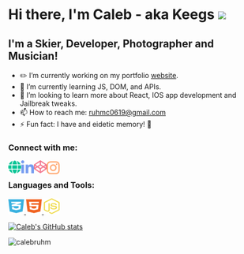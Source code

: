 # Hi there, I'm Caleb - aka Keegs <img src="https://media.giphy.com/media/hvRJCLFzcasrR4ia7z/giphy.gif" width="30px">

## I'm a Skier, Developer, Photographer and Musician!
- :pencil2: I’m currently working on  my portfolio [website].
- :briefcase: I’m currently learning JS, DOM, and APIs.
- :school: I’m looking to learn more about React, IOS app development and Jailbreak tweaks.
- 📫 How to reach me: ruhmc0619@gmail.com
- ⚡ Fun fact: I have and eidetic memory! :brain:

<h3 align="left">Connect with me:</h3>
<p align="left">
<a href="https://calebruhm.github.io/Caleb-Ruhm---Portfolio//" target="_blank">
  <img align="left" alt="Caleb's Portfolio Website" width="26px" src="assets/globe-solid.svg" />
</a>
<a href="https://www.linkedin.com/in/caleb-ruhm-329450192/" target="_blank">
  <img align="left" alt="Caleb's LinkedIN" width="26px" src="assets/linkedin-in-brands.svg" />
</a>
<a href="https://codepen.io/calebruhm" target="_blank">
  <img align="left" alt="Caleb's CodePen" width="26px" src="assets/codepen-brands.svg" />
</a>
<a href="https://www.instagram.com/relaxcaleb/" target="_blank">
  <img align="left" alt="Caleb's Instagram" width="26px" src="assets/instagram-brands.svg" />
</a>
</p>
<br>

<h3 align="left">Languages and Tools:</h3>
<p align="left"> 
  <a href="https://www.w3schools.com/css/" target="_blank" > 
    <img src="assets/css3-alt-brands.svg" alt="css3" width="32" height="32"/> 
    </a> 
  <a href="https://www.w3.org/html/" target="_blank">
    <img src="assets/html5-brands.svg" alt="html5" width="32" height="32"/> 
    </a>
  <a href="https://developer.mozilla.org/en-US/docs/Web/JavaScript" target="_blank" rel="noreferrer"> 
    <img src="assets/node-js-brands.svg" alt="javascript" width="32" height="32"/> 
    </a> 
</p>

[![Caleb's GitHub stats](https://github-readme-stats.vercel.app/api?username=calebruhm&theme=tokyonight&show_icons=true)](https://github.com/anuraghazra/github-readme-stats)


<p align="left"> <img src="https://komarev.com/ghpvc/?username=calebruhm&label=Profile%20views&color=bb9af7&style=flat" alt="calebruhm" /> </p>

[Website]: https://www.calebruhm.com
